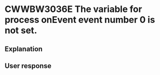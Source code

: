# CWWBW3036E The variable for process onEvent event number 0 is not set.

## Explanation

## User response
